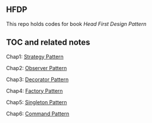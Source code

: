 ## HFDP

This repo holds codes for book *Head First Design Pattern*

## TOC and related notes

Chap1: [Strategy Pattern](https://dev.to/jzfrank/hfdp1-strategy-pattern-3i15)

Chap2: [Observer Pattern](https://dev.to/jzfrank/hfdp2-observer-pattern-fnm) 

Chap3: [Decorator Pattern](https://dev.to/jzfrank/hfdp3-decorator-pattern-5a8i)

Chap4: [Factory Pattern](https://dev.to/jzfrank/hfdp4-factory-pattern-320j)

Chap5: [Singleton Pattern](https://dev.to/jzfrank/hfdp-5-singleton-pattern-2771)

Chap6: [Command Pattern](https://dev.to/jzfrank/hfdp6-command-pattern-g7h)
